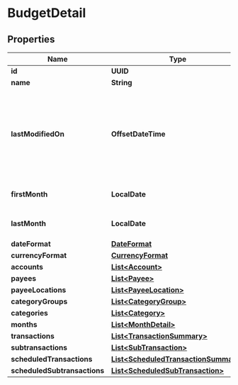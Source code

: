 

# BudgetDetail


## Properties

| Name | Type | Description | Notes |
|------------ | ------------- | ------------- | -------------|
|**id** | **UUID** |  |  |
|**name** | **String** |  |  |
|**lastModifiedOn** | **OffsetDateTime** | The last time any changes were made to the budget from either a web or mobile client |  [optional] |
|**firstMonth** | **LocalDate** | The earliest budget month |  [optional] |
|**lastMonth** | **LocalDate** | The latest budget month |  [optional] |
|**dateFormat** | [**DateFormat**](DateFormat.md) |  |  [optional] |
|**currencyFormat** | [**CurrencyFormat**](CurrencyFormat.md) |  |  [optional] |
|**accounts** | [**List&lt;Account&gt;**](Account.md) |  |  [optional] |
|**payees** | [**List&lt;Payee&gt;**](Payee.md) |  |  [optional] |
|**payeeLocations** | [**List&lt;PayeeLocation&gt;**](PayeeLocation.md) |  |  [optional] |
|**categoryGroups** | [**List&lt;CategoryGroup&gt;**](CategoryGroup.md) |  |  [optional] |
|**categories** | [**List&lt;Category&gt;**](Category.md) |  |  [optional] |
|**months** | [**List&lt;MonthDetail&gt;**](MonthDetail.md) |  |  [optional] |
|**transactions** | [**List&lt;TransactionSummary&gt;**](TransactionSummary.md) |  |  [optional] |
|**subtransactions** | [**List&lt;SubTransaction&gt;**](SubTransaction.md) |  |  [optional] |
|**scheduledTransactions** | [**List&lt;ScheduledTransactionSummary&gt;**](ScheduledTransactionSummary.md) |  |  [optional] |
|**scheduledSubtransactions** | [**List&lt;ScheduledSubTransaction&gt;**](ScheduledSubTransaction.md) |  |  [optional] |



